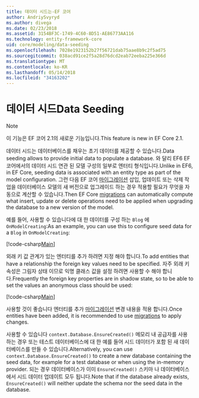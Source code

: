```yaml
---
title: 데이터 시드는-EF 코어
author: AndriySvyryd
ms.author: divega
ms.date: 02/23/2018
ms.assetid: 3154BF3C-1749-4C60-8D51-AE86773AA116
ms.technology: entity-framework-core
uid: core/modeling/data-seeding
ms.openlocfilehash: 7028e1923152b27f56721dab75aae8b9c2f5ad75
ms.sourcegitcommit: 038acd91ce2f5a28d76dcd2eab72eeba225e366d
ms.translationtype: MT
ms.contentlocale: ko-KR
ms.lasthandoff: 05/14/2018
ms.locfileid: "34163202"
---
```

# <a name="data-seeding"></a><span data-ttu-id="2e9fd-102">데이터 시드</span><span class="sxs-lookup"><span data-stu-id="2e9fd-102">Data Seeding</span></span>

> [!NOTE]  
> <span data-ttu-id="2e9fd-103">이 기능은 EF 코어 2.1의 새로운 기능입니다.</span><span class="sxs-lookup"><span data-stu-id="2e9fd-103">This feature is new in EF Core 2.1.</span></span>

<span data-ttu-id="2e9fd-104">데이터 시드는 데이터베이스를 채우는 초기 데이터를 제공할 수 있습니다.</span><span class="sxs-lookup"><span data-stu-id="2e9fd-104">Data seeding allows to provide initial data to populate a database.</span></span> <span data-ttu-id="2e9fd-105">와 달리 EF6 EF 코어에서의 데이터 시드 연관 된 모델 구성의 일부로 엔터티 형식입니다.</span><span class="sxs-lookup"><span data-stu-id="2e9fd-105">Unlike in EF6, in EF Core, seeding data is associated with an entity type as part of the model configuration.</span></span> <span data-ttu-id="2e9fd-106">그런 다음 EF 코어 [마이그레이션](xref:core/managing-schemas/migrations/index) 삽입, 업데이트 또는 삭제 작업을 데이터베이스 모델의 새 버전으로 업그레이드 하는 경우 적용할 필요가 무엇을 자동으로 계산할 수 있습니다.</span><span class="sxs-lookup"><span data-stu-id="2e9fd-106">Then EF Core [migrations](xref:core/managing-schemas/migrations/index) can automatically compute what insert, update or delete operations need to be applied when upgrading the database to a new version of the model.</span></span>

<span data-ttu-id="2e9fd-107">예를 들어, 사용할 수 있습니다에 대 한 데이터를 구성 하는 `Blog` 에 `OnModelCreating`:</span><span class="sxs-lookup"><span data-stu-id="2e9fd-107">As an example, you can use this to configure seed data for a `Blog` in `OnModelCreating`:</span></span>

[!code-csharp[Main](../../../samples/core/DataSeeding/DataSeedingContext.cs?name=BlogSeed)]

<span data-ttu-id="2e9fd-108">외래 키 값 관계가 있는 엔터티를 추가 하려면 지정 해야 합니다.</span><span class="sxs-lookup"><span data-stu-id="2e9fd-108">To add entities that have a relationship the foreign key values need to be specified.</span></span> <span data-ttu-id="2e9fd-109">자주 외래 키 속성은 그림자 상태 이므로 익명 클래스 값을 설정 하려면 사용할 수 해야 합니다.</span><span class="sxs-lookup"><span data-stu-id="2e9fd-109">Frequently the foreign key properties are in shadow state, so to be able to set the values an anonymous class should be used:</span></span>

[!code-csharp[Main](../../../samples/core/DataSeeding/DataSeedingContext.cs?name=PostSeed)]

<span data-ttu-id="2e9fd-110">사용할 것이 좋습니다 엔터티를 추가 [마이그레이션](xref:core/managing-schemas/migrations/index) 변경 내용을 적용 합니다.</span><span class="sxs-lookup"><span data-stu-id="2e9fd-110">Once entities have been added, it is recommended to use [migrations](xref:core/managing-schemas/migrations/index) to apply changes.</span></span> 

<span data-ttu-id="2e9fd-111">사용할 수 있습니다 `context.Database.EnsureCreated()` 메모리 내 공급자를 사용 하는 경우 또는 테스트 데이터베이스에 대 한 예를 들어 시드 데이터가 포함 된 새 데이터베이스를 만들 수 있습니다.</span><span class="sxs-lookup"><span data-stu-id="2e9fd-111">Alternatively, you can use `context.Database.EnsureCreated()` to create a new database containing the seed data, for example for a test database or when using the in-memory provider.</span></span> <span data-ttu-id="2e9fd-112">되는 경우 데이터베이스가 이미 `EnsureCreated()` 스키마 나 데이터베이스에서 시드 데이터 업데이트 모두 됩니다.</span><span class="sxs-lookup"><span data-stu-id="2e9fd-112">Note that if the database already exists, `EnsureCreated()` will neither update the schema nor the seed data in the database.</span></span>
